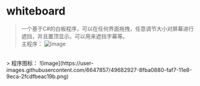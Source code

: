 # whiteboard
> 一个基于C#的白板程序，可以在任何界面拖拽，任意调节大小对屏幕进行遮挡，并且置顶显示。可以用来遮挡字幕等。<br/>
> 主程序：
![image](https://user-images.githubusercontent.com/6647857/49682925-7ca73880-faf7-11e8-880f-3a325595586d.png)
<br/>
> 程序图标：
![image](https://user-images.githubusercontent.com/6647857/49682927-8fba0880-faf7-11e8-9eca-2fcdfbeac19b.png)
